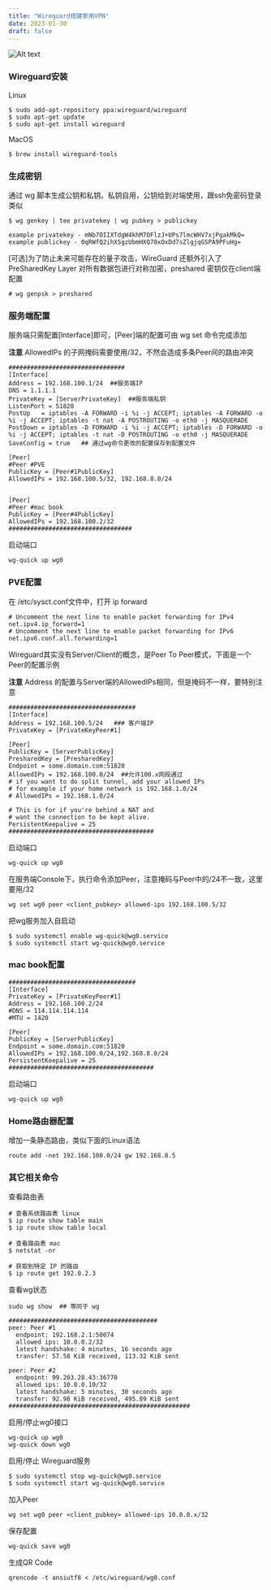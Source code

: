 ```yaml
---
title: "Wireguard搭建家用VPN"
date: 2023-01-30
draft: false
---
```



![Alt text](/images/home_wg.jpg)

### Wireguard安装

Linux

```shell
$ sudo add-apt-repository ppa:wireguard/wireguard
$ sudo apt-get update
$ sudo apt-get install wireguard
```

MacOS

```shell
$ brew install wireguard-tools
```

### 生成密钥

通过 wg 脚本生成公钥和私钥。私钥自用，公钥给到对端使用，跟ssh免密码登录类似

```shell
$ wg genkey | tee privatekey | wg pubkey > publickey
```
```
example privatekey - mNb7OIIXTdgW4khM7OFlzJ+UPs7lmcWHV7xjPgakMkQ=
example publickey - 0qRWfQ2ihXSgzUbmHXQ70xOxDd7sZlgjqGSPA9PFuHg=
```

[可选]为了防止未来可能存在的量子攻击，WireGuard 还额外引入了 PreSharedKey Layer 对所有数据包进行对称加密，preshared 密钥仅在client端配置

```shell
# wg genpsk > preshared
```


### 服务端配置

服务端只需配置[Interface]即可，[Peer]端的配置可由 wg set 命令完成添加

**注意** AllowedIPs 的子网掩码需要使用/32，不然会造成多条Peer间的路由冲突

```
################################
[Interface]
Address = 192.168.100.1/24  ##服务端IP
DNS = 1.1.1.1
PrivateKey = [ServerPrivateKey]  ##服务端私钥
ListenPort = 51820
PostUp   = iptables -A FORWARD -i %i -j ACCEPT; iptables -A FORWARD -o %i -j ACCEPT; iptables -t nat -A POSTROUTING -o eth0 -j MASQUERADE
PostDown = iptables -D FORWARD -i %i -j ACCEPT; iptables -D FORWARD -o %i -j ACCEPT; iptables -t nat -D POSTROUTING -o eth0 -j MASQUERADE
SaveConfig = true   ## 通过wg命令更改的配置保存到配置文件

[Peer]
#Peer #PVE
PublicKey = [Peer#1PublicKey]
AllowedIPs = 192.168.100.5/32, 192.168.8.0/24


[Peer]
#Peer #mac book
PublicKey = [Peer#4PublicKey] 
AllowedIPs = 192.168.100.2/32
##################################

```

启动端口

```shell
wg-quick up wg0
```


### PVE配置

在 /etc/sysct.conf文件中，打开 ip forward
```
# Uncomment the next line to enable packet forwarding for IPv4
net.ipv4.ip_forward=1
# Uncomment the next line to enable packet forwarding for IPv6
net.ipv6.conf.all.forwarding=1
```

Wireguard其实没有Server/Client的概念，是Peer To Peer模式，下面是一个Peer的配置示例

**注意** Address 的配置与Server端的AllowedIPs相同，但是掩码不一样，要特别注意

```
###################################
[Interface]
Address = 192.168.100.5/24   ### 客户端IP
PrivateKey = [PrivateKeyPeer#1]

[Peer]
PublicKey = [ServerPublicKey]
PresharedKey = [PresharedKey]
Endpoint = some.domain.com:51820
AllowedIPs = 192.168.100.0/24  ##允许100.x网段通过
# if you want to do split tunnel, add your allowed IPs
# for example if your home network is 192.168.1.0/24
# AllowedIPs = 192.168.1.0/24

# This is for if you're behind a NAT and
# want the connection to be kept alive.
PersistentKeepalive = 25
########################################
```

启动端口

```shell
wg-quick up wg0
```

在服务端Console下，执行命令添加Peer，注意掩码与Peer中的/24不一致，这里要用/32

```shell
wg set wg0 peer <client_pubkey> allowed-ips 192.168.100.5/32
```


把wg服务加入自启动

```shell
$ sudo systemctl enable wg-quick@wg0.service
$ sudo systemctl start wg-quick@wg0.service
```


### mac book配置


```
###################################
[Interface]
PrivateKey = [PrivateKeyPeer#1]
Address = 192.168.100.2/24
#DNS = 114.114.114.114
#MTU = 1420

[Peer]
PublicKey = [ServerPublicKey]
Endpoint = some.domain.com:51820
AllowedIPs = 192.168.100.0/24,192.168.8.0/24
PersistentKeepalive = 25
########################################
```

启动端口

```shell
wg-quick up wg0
```


### Home路由器配置
增加一条静态路由，类似下面的Linux语法
```shell
route add -net 192.168.100.0/24 gw 192.168.8.5
```


### 其它相关命令

查看路由表

```shell
# 查看系统路由表 linux
$ ip route show table main
$ ip route show table local

# 查看路由表 mac
$ netstat -nr

# 获取到特定 IP 的路由
$ ip route get 192.0.2.3
```

查看wg状态

```shell
sudo wg show  ## 等同于 wg

```

```
#########################################
peer: Peer #1
  endpoint: 192.168.2.1:50074
  allowed ips: 10.0.0.2/32
  latest handshake: 4 minutes, 16 seconds ago
  transfer: 57.58 KiB received, 113.32 KiB sent

peer: Peer #2
  endpoint: 99.203.28.43:36770
  allowed ips: 10.0.0.10/32
  latest handshake: 5 minutes, 30 seconds ago
  transfer: 92.98 KiB received, 495.89 KiB sent
##################################################
```

启用/停止wg0接口 

```shell
wg-quick up wg0
wg-quick down wg0
```

启用/停止 Wireguard服务  

```shell
$ sudo systemctl stop wg-quick@wg0.service
$ sudo systemctl start wg-quick@wg0.service
```

加入Peer

```shell
wg set wg0 peer <client_pubkey> allowed-ips 10.0.0.x/32
```

保存配置

```shell
wg-quick save wg0

```

生成QR Code

```
qrencode -t ansiutf8 < /etc/wireguard/wg0.conf
```